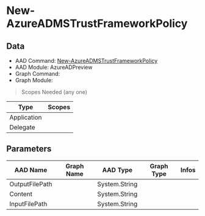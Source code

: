 # New-AzureADMSTrustFrameworkPolicy

> 

## Data

+ AAD Command: [New-AzureADMSTrustFrameworkPolicy](https://docs.microsoft.com/en-us/powershell/module/AzureADPreview/New-AzureADMSTrustFrameworkPolicy)
+ AAD Module: AzureADPreview
+ Graph Command: [](https://docs.microsoft.com/en-us/powershell/module//)
+ Graph Module: 

> Scopes Needed (any one)

|Type|Scopes|
|---|---|
|Application||
|Delegate||

## Parameters

|AAD Name|Graph Name|AAD Type|Graph Type|Infos|
|---|---|---|---|---|
|OutputFilePath||System.String|||
|Content||System.String|||
|InputFilePath||System.String|||

